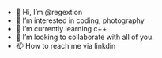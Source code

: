- 👋 Hi, I’m @regextion
- 👀 I’m interested in coding, photography
- 🌱 I’m currently learning c++     
- 💞️ I’m looking to collaborate with all of you.
- 📫 How to reach me via linkdin

<!---
regextion/regextion is a ✨ special ✨ repository because its `README.md` (this file) appears on your GitHub profile.
You can click the Preview link to take a look at your changes.
--->
